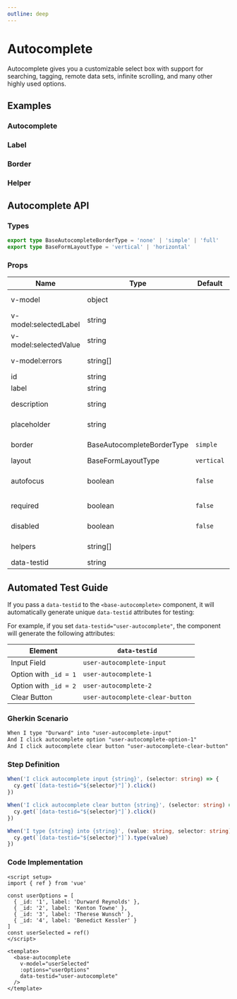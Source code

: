 ```yaml
---
outline: deep
---
```


<script setup lang="ts">
import AutocompleteExample from './demo/autocomplete/autocomplete-example.vue'
import AutocompleteLabel from './demo/autocomplete/autocomplete-label.vue'
import AutocompleteBorder from './demo/autocomplete/autocomplete-border.vue'
import AutocompleteHelper from './demo/autocomplete/autocomplete-helper.vue'
</script>

# Autocomplete

Autocomplete gives you a customizable select box with support for searching, tagging, remote data sets, infinite scrolling, and many other highly used options.

## Examples

### Autocomplete

<!--@include: ./demo/autocomplete/autocomplete-example.md-->

### Label

<!--@include: ./demo/autocomplete/autocomplete-label.md-->

### Border

<!--@include: ./demo/autocomplete/autocomplete-border.md-->

### Helper

<!--@include: ./demo/autocomplete/autocomplete-helper.md-->

## Autocomplete API

### Types

```ts
export type BaseAutocompleteBorderType = 'none' | 'simple' | 'full'
export type BaseFormLayoutType = 'vertical' | 'horizontal'
```

### Props

| Name                  | Type                       | Default    | Description                    |
|-----------------------|----------------------------|------------|--------------------------------|
| v-model               | object                     |            | v-model is `required`.         |
| v-model:selectedLabel | string                     |            | v-model for label only.        |
| v-model:selectedValue | string                     |            | v-model for value only.        |
| v-model:errors        | string[]                   |            | Input error message.           |
| id                    | string                     |            | Input ID.                      |
| label                 | string                     |            | Input label.                   |
| description           | string                     |            | Input description.             |
| placeholder           | string                     |            | Input placeholder.             |
| border                | BaseAutocompleteBorderType | `simple`   | Input border.                  |
| layout                | BaseFormLayoutType         | `vertical` | Input layout.                  |
| autofocus             | boolean                    | `false`    | Focus input on page load.      |
| required              | boolean                    | `false`    | if `true` input is `required`. |
| disabled              | boolean                    | `false`    | if `true` input is `disabled`. |
| helpers               | string[]                   |            | Input helper message.          |
| data-testid           | string                     |            | Testing ID.                    |

## Automated Test Guide

If you pass a `data-testid` to the `<base-autocomplete>` component, it will automatically generate unique `data-testid` attributes for testing:

For example, if you set `data-testid="user-autocomplete"`, the component will generate the following attributes:

| Element               | `data-testid`                    |
| --------------------- | -------------------------------- |
| Input Field           | `user-autocomplete-input`        |
| Option with `_id = 1` | `user-autocomplete-1`            |
| Option with `_id = 2` | `user-autocomplete-2`            |
| Clear Button          | `user-autocomplete-clear-button` |

### Gherkin Scenario

```txt
When I type "Durward" into "user-autocomplete-input"
And I click autocomplete option "user-autocomplete-option-1"
And I click autocomplete clear button "user-autocomplete-clear-button"
```

### Step Definition

```ts
When('I click autocomplete input {string}', (selector: string) => {
  cy.get(`[data-testid="${selector}"]`).click()
})

When('I click autocomplete clear button {string}', (selector: string) => {
  cy.get(`[data-testid="${selector}"]`).click()
})

When('I type {string} into {string}', (value: string, selector: string) => {
  cy.get(`[data-testid="${selector}"]`).type(value)
})
```

### Code Implementation

```vue
<script setup>
import { ref } from 'vue'

const userOptions = [
  { _id: '1', label: 'Durward Reynolds' },
  { _id: '2', label: 'Kenton Towne' },
  { _id: '3', label: 'Therese Wunsch' },
  { _id: '4', label: 'Benedict Kessler' }
]
const userSelected = ref()
</script>

<template>
  <base-autocomplete
    v-model="userSelected"
    :options="userOptions"
    data-testid="user-autocomplete"
  />
</template>
```
